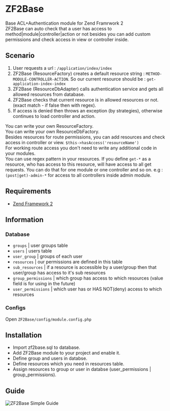 # ZF2Base
Base ACL+Authentication module for Zend Framrwork 2   
ZF2Base can auto check that a user has access to method|module|controller|action or not besides you can add custom permissions and check access in view or controller inside.  

## Scenario

  1. User requests a url : `/application/index/index`
  2. ZF2Base (ResourceFactory) creates a default resource string : `METHOD-MODULE-CONTROLLER-ACTION`. So our current resource should be : `get-application-index-index`
  3. ZF2Base (ResourceDbAdapter) calls authentication service and gets all allowed resources from database.
  4. ZF2Base checks that current resource is in allowed resources or not. (exact match - if false then with regex).
  5. If access is denied then throws an exception (by strategies), otherwise continues to load controller and action.

You can write your own ResourceFactory.  
You can write your own ResourceDbFactory.  
Besides resources for route permissions, you can add resources and check access in controller or view. `$this->hasAccess('resourceName')`  
For working route access you don't need to write any additional code in your modules.  
You can use regex pattern in your resources. If you define `get-*` as a resource, who has access to this resource, will have access to all get requests. You can do that for one module or one controller and so on. e.g : `(post|get)-admin-*` for access to all controllers inside admin module. 


## Requirements 

 * [Zend Framework 2](https://github.com/zendframework/zf2)
 
## Information

### Database

  * `groups` | user groups table
  * `users` | users table
  * `user_group` | groups of each user
  * `resources` | our permissions are defined in this table
  * `sub_resources` | if a resource is accessible by a user/group then that user/group has access to it's sub resources
  * `group_permissions` | which group has access to which resources (value field is for using in the future)
  * `user_permissions` | which user has or HAS NOT(deny) access to which resources

### Configs

  Open `ZF2Base/config/module.config.php`


## Installation

  * Import zf2base.sql to database.
  * Add ZF2Base module to your project and enable it.
  * Define group and users in databse.  
  * Define resources which you need in resources table.
  * Assign resources to group or user in databse (user_permissions | group_permissions).  

## Guide 
  
![ZF2Base Simple Guide](https://cdn.rawgit.com/mbrostami/ZF2Base/master/zf2base-workflow.jpg)

